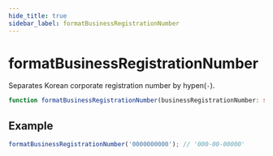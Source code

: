 ```yaml
---
hide_title: true
sidebar_label: formatBusinessRegistrationNumber
---
```


# formatBusinessRegistrationNumber

Separates Korean corporate registration number by hypen(`-`).

```typescript
function formatBusinessRegistrationNumber(businessRegistrationNumber: string): string;
```

## Example

```typescript
formatBusinessRegistrationNumber('0000000000'); // '000-00-00000'
```
